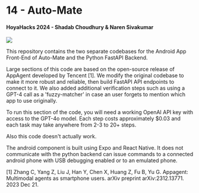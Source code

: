 # 14 - Auto-Mate

#### HoyaHacks 2024 - Shadab Choudhury & Naren Sivakumar

<img src="https://d112y698adiu2z.cloudfront.net/photos/production/software_photos/003/234/998/datas/gallery.jpg">

This repository contains the two separate codebases for the Android App Front-End of Auto-Mate and the Python FastAPI Backend.

Large sections of this code are based on the open-source release of AppAgent developed by Tencent [1]. We modify the original codebase to make it more robust and reliable, 
then build FastAPI API endpoints to connect to it. We also added additional verification steps such as using a GPT-4 call as a 'fuzzy-matcher' in case an user forgets to mention which app to use originally.

To run this section of the code, you will need a working OpenAI API key with access to the GPT-4o model. Each step costs approximately $0.03 and each task may take anywhere from 2-3 to 20+ steps.

Also this code doesn't actually work.

The android component is built using Expo and React Native. It does not communicate with the python backend can issue commands to a connected android phone with USB debugging enabled or to an emulated phone.

[1] Zhang C, Yang Z, Liu J, Han Y, Chen X, Huang Z, Fu B, Yu G. Appagent: Multimodal agents as smartphone users. arXiv preprint arXiv:2312.13771. 2023 Dec 21.

